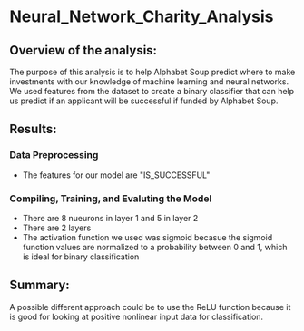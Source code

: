 # Neural_Network_Charity_Analysis

## Overview of the analysis: 
The purpose of this analysis is to help Alphabet Soup predict where to make investments with our knowledge of machine learning and neural networks.  We used features from the dataset to create a binary classifier that can help us predict if an applicant will be successful if funded by Alphabet Soup.

## Results: 

### Data Preprocessing
- The features for our model are "IS_SUCCESSFUL"

### Compiling, Training, and Evaluting the Model
- There are 8 nueurons in layer 1 and 5 in layer 2
- There are 2 layers
- The activation function we used was sigmoid becasue the sigmoid function values are normalized to a probability between 0 and 1, which is ideal for binary classification

## Summary: 
A possible different approach could be to use the ReLU function because it is good for looking at positive nonlinear input data for classification.
